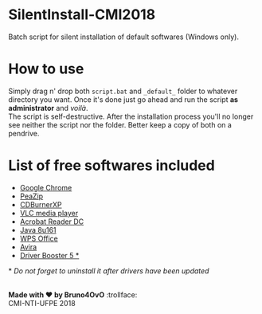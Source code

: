 # SilentInstall-CMI2018

Batch script for silent installation of default softwares (Windows only).

# How to use

Simply drag n' drop both ```script.bat``` and ```_default_``` folder to whatever directory you want. Once it's done just go ahead and run the script **as administrator** and *voilà*.  
The script is self-destructive. After the installation process you'll no longer see neither the script nor the folder. Better keep a copy of both on a pendrive.

# List of free softwares included

- [Google Chrome](https://enterprise.google.com/chrome/chrome-browser/)
- [PeaZip](http://www.peazip.org/)
- [CDBurnerXP](https://cdburnerxp.se/en/download)
- [VLC media player](https://www.videolan.org/vlc/download-windows.html)
- [Acrobat Reader DC](https://get.adobe.com/reader/enterprise/)
- [Java 8u161](https://www.java.com/en/download/manual.jsp)
- [WPS Office](https://www.wps.com/download/)
- [Avira](https://www.avira.com/pt-br/free-antivirus-windows#start-download-av)
- [Driver Booster 5 *](https://www.iobit.com/pt/driver-booster.php)

\* *Do not forget to uninstall it after drivers have been updated*

\
**Made with :hearts: by Bruno4OvO** :trollface:  
CMI-NTI-UFPE 2018